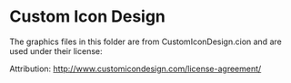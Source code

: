 Custom Icon Design 
==================

The graphics files in this folder are from CustomIconDesign.cion and are used under their license:

Attribution:  http://www.customicondesign.com/license-agreement/

